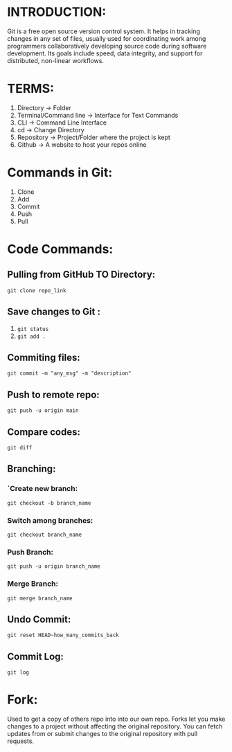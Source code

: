 # INTRODUCTION:
Git is a free open source version control system. It helps in tracking changes in any set of files, usually used for coordinating work among programmers collaboratively developing source code during software development. Its goals include speed, data integrity, and support for distributed, non-linear workflows.

# TERMS:
1. Directory -> Folder
2. Terminal/Command line -> Interface for Text Commands
3. CLI -> Command Line Interface
4. cd -> Change Directory
5. Repository -> Project/Folder where the project is kept
6. Github -> A website to host your repos online

# Commands in Git:
1. Clone
2. Add
3. Commit
4. Push
5. Pull
   
# Code Commands:

## Pulling from GitHub TO Directory:
` git clone repo_link `

## Save changes to Git :
1. ` git status `
2. ` git add . `
 
## Commiting files: 
` git commit -m "any_msg" -m "description" `

## Push to remote repo:
` git push -u origin main `

## Compare codes:
` git diff `

## Branching:

### `Create new branch:
` git checkout -b branch_name `

### Switch among branches:
` git checkout branch_name `

### Push Branch:
` git push -u origin branch_name `

### Merge Branch:
` git merge branch_name `

## Undo Commit:
` git reset HEAD~how_many_commits_back `

## Commit Log:
` git log `

# Fork:
Used to get a copy of others repo into into our own repo.  Forks let you make changes to a project without affecting the original repository. You can fetch updates from or submit changes to the original repository with pull requests.



